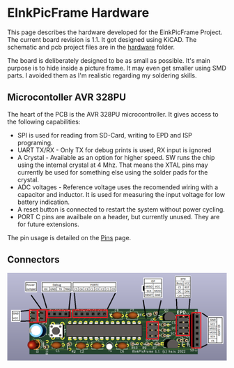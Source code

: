 # EInkPicFrame Hardware

This page describes the hardware developed for the EinkPicFrame Project.
The current board revision is 1.1. It got designed using KiCAD. The
schematic and pcb project files are in the [hardware](../hw) folder.

The board is deliberately designed to be as small as possible. It's main
purpose is to hide inside a picture frame. It may even get smaller using
SMD parts. I avoided them as I'm realistic regarding my soldering skills.

## Microcontoller AVR 328PU

The heart of the PCB is the AVR 328PU microcontroller. It gives access to
the following capabilities:

* SPI is used for reading from SD-Card, writing to EPD and ISP programing.
* UART TX/RX - Only TX for debug prints is used, RX input is ignored
* A Crystal - Available as an option for higher speed. SW runs the chip using
  the internal crystal at 4 Mhz. That means the XTAL pins may currently be used
  for something else using the solder pads for the crystal.
* ADC voltages - Reference voltage uses the recomended wiring with a capacitor
  and inductor. It is used for measuring the input voltage for low battery 
  indication.
* A reset button is connected to restart the system without power cycling.
* PORT C pins are availbale on a header, but currently unused. They are for
  future extensions.

The pin usage is detailed on the [Pins](Pins.md) page.

## Connectors

![Board Connector](../design/images/pcb1-1.png)
